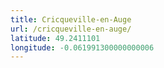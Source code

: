 ```yaml
---
title: Cricqueville-en-Auge
url: /cricqueville-en-auge/
latitude: 49.2411101
longitude: -0.061991300000000006
---
```

